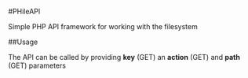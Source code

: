 #PHileAPI

Simple PHP API framework for working with the filesystem

##Usage

The API can be called by providing **key** (GET) an **action** (GET) and **path** (GET) parameters